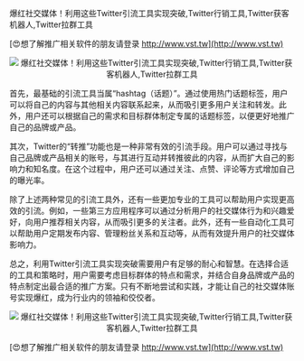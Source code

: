 爆红社交媒体！利用这些Twitter引流工具实现突破,Twitter行销工具,Twitter获客机器人,Twitter拉群工具

[😍想了解推广相关软件的朋友请登录 http://www.vst.tw](http://www.vst.tw)

 <center><img src="https://vst.tw/MP4/tuiguang/png/8.png" alt="爆红社交媒体！利用这些Twitter引流工具实现突破,Twitter行销工具,Twitter获客机器人,Twitter拉群工具"></center>

首先，最基础的引流工具当属“hashtag（话题）”。通过使用热门话题标签，用户可以将自己的内容与其他相关内容联系起来，从而吸引更多用户关注和转发。此外，用户还可以根据自己的需求和目标群体制定专属的话题标签，以便更好地推广自己的品牌或产品。

其次，Twitter的“转推”功能也是一种非常有效的引流手段。用户可以通过寻找与自己品牌或产品相关的账号，与其进行互动并转推彼此的内容，从而扩大自己的影响力和知名度。在这个过程中，用户还可以通过关注、点赞、评论等方式增加自己的曝光率。

除了上述两种常见的引流工具外，还有一些更加专业的工具可以帮助用户实现更高效的引流。例如，一些第三方应用程序可以通过分析用户的社交媒体行为和兴趣爱好，向用户推荐相关内容，从而吸引更多的关注者。此外，还有一些自动化工具可以帮助用户定期发布内容、管理粉丝关系和互动等，从而有效提升用户的社交媒体影响力。

总之，利用Twitter引流工具实现突破需要用户有足够的耐心和智慧。在选择合适的工具和策略时，用户需要考虑目标群体的特点和需求，并结合自身品牌或产品的特点制定出最合适的推广方案。只有不断地尝试和实践，才能让自己的社交媒体账号实现爆红，成为行业内的领袖和佼佼者。

 <center><img src="https://vst.tw/MP4/tuiguang/png/0.png" alt="爆红社交媒体！利用这些Twitter引流工具实现突破,Twitter行销工具,Twitter获客机器人,Twitter拉群工具"></center>

[😍想了解推广相关软件的朋友请登录 http://www.vst.tw](http://www.vst.tw)



